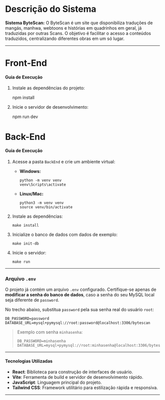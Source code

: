 # Descrição do Sistema
**Sistema ByteScan:**
O ByteScan é um site que disponibiliza traduções de mangás, manhwa, webtoons e histórias em quadrinhos em geral, já traduzidas por outras Scans. O objetivo é facilitar o acesso a conteúdos traduzidos, centralizando diferentes obras em um só lugar.

---
# Front-End

   #### Guia de Execução
   
   1. Instale as dependências do projeto:
      
      npm install
   
   2. Inicie o servidor de desenvolvimento:
      
      npm run dev
   
# Back-End

#### Guia de Execução

1. Acesse a pasta `BackEnd` e crie um ambiente virtual:

   - **Windows:**
     ```
     python -m venv venv
     venv\Scripts\activate
     ```

   - **Linux/Mac:**
     ```
     python3 -m venv venv
     source venv/bin/activate
     ```

2. Instale as dependências:

   ```
   make install
   ```

3. Inicialize o banco de dados com dados de exemplo:

   ```
   make init-db
   ```

4. Inicie o servidor:

   ```
   make run
   ```

---

### Arquivo `.env`

O projeto já contém um arquivo `.env` configurado. Certifique-se apenas de **modificar a senha do banco de dados**, caso a senha do seu MySQL local seja diferente de `password`.

No trecho abaixo, substitua `password` pela sua senha real do usuário `root`:

```
DB_PASSWORD=password
DATABASE_URL=mysql+pymysql://root:password@localhost:3306/bytescan
```

> Exemplo com senha `minhasenha`:
>
> ```
> DB_PASSWORD=minhasenha
> DATABASE_URL=mysql+pymysql://root:minhasenha@localhost:3306/bytescan
> ```


---
#### Tecnologias Utilizadas
   
   - **React**: Biblioteca para construção de interfaces de usuário.
   - **Vite**: Ferramenta de build e servidor de desenvolvimento rápido.
   - **JavaScript**: Linguagem principal do projeto.
   - **Tailwind CSS**: Framework utilitário para estilização rápida e responsiva.
   
---



